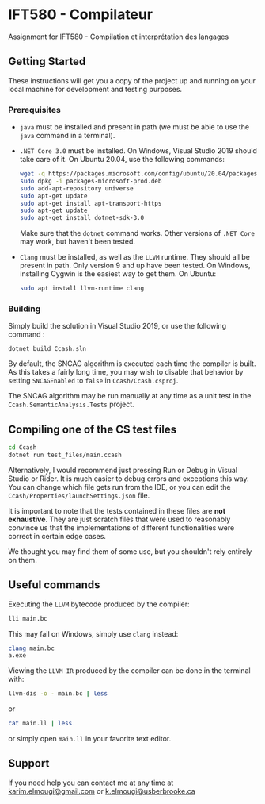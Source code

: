 # IFT580 - Compilateur

Assignment for IFT580 - Compilation et interprétation des langages

## Getting Started

These instructions will get you a copy of the project up and running on your local machine for development and testing purposes.

### Prerequisites

* `java` must be installed and present in path (we must be able to use the `java` command in a terminal).

* `.NET Core 3.0` must be installed. On Windows, Visual Studio 2019 should take care of it. On Ubuntu 20.04, use the following commands:
  ```bash
  wget -q https://packages.microsoft.com/config/ubuntu/20.04/packages-microsoft-prod.deb -O packages-microsoft-prod.deb
  sudo dpkg -i packages-microsoft-prod.deb
  sudo add-apt-repository universe
  sudo apt-get update
  sudo apt-get install apt-transport-https
  sudo apt-get update
  sudo apt-get install dotnet-sdk-3.0
  ```

  Make sure that the `dotnet` command works. Other versions of `.NET Core` may work, but haven't been tested.

* `Clang` must be installed, as well as the `LLVM` runtime. They should all be present in path. Only version 9 and up have been tested. 
   On Windows, installing Cygwin is the easiest way to get them. On Ubuntu:
  ```bash
  sudo apt install llvm-runtime clang
  ```

### Building

Simply build the solution in Visual Studio 2019, or use the following command :

```
dotnet build Ccash.sln
```

By default, the SNCAG algorithm is executed each time the compiler is built.
As this takes a fairly long time, you may wish to disable that behavior by setting `SNCAGEnabled` to `false` in `Ccash/Ccash.csproj`.

The SNCAG algorithm may be run manually at any time as a unit test in the `Ccash.SemanticAnalysis.Tests` project.

## Compiling one of the C$ test files

```bash
cd Ccash
dotnet run test_files/main.ccash
```
 Alternatively, I would recommend just pressing Run or Debug in Visual Studio or Rider. It is much easier to debug errors and exceptions this way. 
 You can change which file gets run from the IDE, or you can edit the `Ccash/Properties/launchSettings.json` file.

 It is important to note that the tests contained in these files are **not exhaustive**. They are just scratch files that were used to reasonably convince us that the implementations of different functionalities were correct in certain edge cases.

 We thought you may find them of some use, but you shouldn't rely entirely on them.

## Useful commands

Executing the `LLVM` bytecode produced by the compiler:

```bash
lli main.bc
```

This may fail on Windows, simply use `clang` instead:
```bash
clang main.bc
a.exe
```

Viewing the `LLVM IR` produced by the compiler can be done in the terminal with:

```bash
llvm-dis -o - main.bc | less
```

or

```bash
cat main.ll | less
```

or simply open `main.ll` in your favorite text editor.

## Support

If you need help you can contact me at any time at [karim.elmougi@gmail.com](mailto:karim.elmougi@gmail.com) 
or [k.elmougi@usberbrooke.ca](mailto:k.elmougi@usberbrooke.ca)
